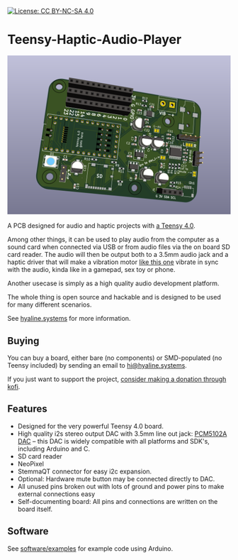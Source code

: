 [![License: CC BY-NC-SA 4.0](https://img.shields.io/badge/License-CC_BY--NC--SA_4.0-lightgrey.svg)](https://creativecommons.org/licenses/by-nc-sa/4.0/)

# Teensy-Haptic-Audio-Player

![the PCB](hardware/hapticscreenshot.png) 

A PCB designed for audio and haptic projects with [a Teensy 4.0](https://www.pjrc.com/store/teensy40.html). 

Among other things, it can be used to play audio from the computer as a sound card when connected via USB or from audio files via the on board SD card reader. The audio will then be output both to a 3.5mm audio jack and a haptic driver that will make a vibration motor [like this one](https://www.adafruit.com/product/1201) vibrate in sync with the audio, kinda like in a gamepad, sex toy or phone.

Another usecase is simply as a high quality audio development platform.

The whole thing is open source and hackable and is designed to be used for many different scenarios.

See [hyaline.systems](https://hyaline.systems) for more information. 

## Buying

You can buy a board, either bare (no components) or SMD-populated (no Teensy included) by sending an email to [hi@hyaline.systems](mailto:hi@hyalyne.systems).

If you just want to support the project, [consider making a donation through kofi](https://ko-fi.com/madskjeldgaard).

## Features

- Designed for the very powerful Teensy 4.0 board.
- High quality i2s stereo output DAC with 3.5mm line out jack: [PCM5102A DAC](https://www.ti.com/product/PCM5102A) – this DAC is widely compatible with all platforms and SDK's, including Arduino and C.
- SD card reader
- NeoPixel
- StemmaQT connector for easy i2c expansion.
- Optional: Hardware mute button may be connected directly to DAC.
- All unused pins broken out with lots of ground and power pins to make external connections easy
- Self-documenting board: All pins and connections are written on the board itself.

## Software

See [software/examples](software/examples) for example code using Arduino.
